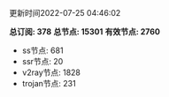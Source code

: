 更新时间2022-07-25 04:46:02

**总订阅: 378**
**总节点: 15301**
**有效节点: 2760**
- ss节点: 681
- ssr节点: 20
- v2ray节点: 1828
- trojan节点: 231
